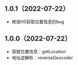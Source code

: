 ## 1.0.1（2022-07-22）
- 修改H5获取位置信息的bug
## 1.0.0（2022-07-22）
- 获取位置信息：getLocation
- 地址逆解析：reverseGeocoder
